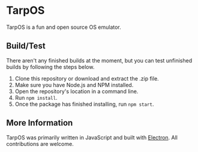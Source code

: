 # TarpOS
TarpOS is a fun and open source OS emulator. 

## Build/Test
There aren't any finished builds at the moment, but you can test unfinished builds by following the steps below.
1. Clone this repository or download and extract the .zip file.
2. Make sure you have Node.js and NPM installed.
3. Open the repository's location in a command line.
4. Run `npm install`.
5. Once the package has finished installing, run `npm start`.

## More Information
TarpOS was primarily written in JavaScript and built with [Electron](https://github.com/electron/electron). All contributions are welcome.

